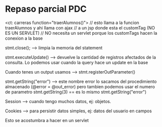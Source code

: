 # Repaso parcial PDC

<ct: carreras function="traerAlumnos()">
// esto llama a la funcion traerAlumnos y ahi llama con ajax
// a un jsp donde esta el customTag (NO ES UN SERVLET)
// NO necesita un servlet porque los customTags hacen la conexion a la base

stmt.close(); --> limpia la memoria del statement

stmt.executeUpdate() --> devuelve la cantidad de registros afectados de la consulta. Lo podemos usar
			 cuando la query hace un update en la base

Cuando tenes un output usamos --> stmt.registerOutParameter()

stmt.getString("error") --> este nombre error lo sacamos del procedimiento almacenado (@error = @out_error)
pero tambien podemos usar el numero de parametro
stmt.getString(3) == es lo mismo stmt.getString("error")


Session --> cuando tengo muchos datos, ej: objetos. 

Cookies --> para persistir datos simples, ej: datos del usuario en campos

Esto se acostumbra a hacer en un servlet
